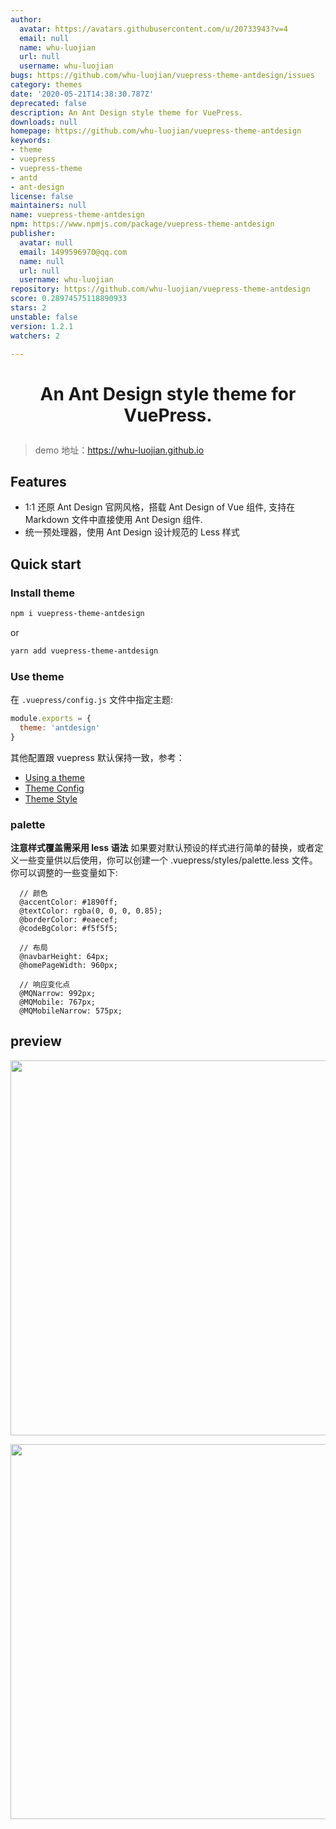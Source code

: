 ```yaml
---
author:
  avatar: https://avatars.githubusercontent.com/u/20733943?v=4
  email: null
  name: whu-luojian
  url: null
  username: whu-luojian
bugs: https://github.com/whu-luojian/vuepress-theme-antdesign/issues
category: themes
date: '2020-05-21T14:38:30.787Z'
deprecated: false
description: An Ant Design style theme for VuePress.
downloads: null
homepage: https://github.com/whu-luojian/vuepress-theme-antdesign
keywords:
- theme
- vuepress
- vuepress-theme
- antd
- ant-design
license: false
maintainers: null
name: vuepress-theme-antdesign
npm: https://www.npmjs.com/package/vuepress-theme-antdesign
publisher:
  avatar: null
  email: 1499596970@qq.com
  name: null
  url: null
  username: whu-luojian
repository: https://github.com/whu-luojian/vuepress-theme-antdesign
score: 0.28974575118890933
stars: 2
unstable: false
version: 1.2.1
watchers: 2

---
```


<h1 align="center">

An Ant Design style theme for VuePress.

</h1>

> demo 地址：<https://whu-luojian.github.io>

## Features
- 1:1 还原 Ant Design 官网风格，搭载 Ant Design of Vue 组件, 支持在 Markdown 文件中直接使用 Ant Design 组件.
- 统一预处理器，使用 Ant Design 设计规范的 Less 样式

## Quick start

### Install theme

```sh
npm i vuepress-theme-antdesign
```
or
```sh
yarn add vuepress-theme-antdesign
```

### Use theme  

在 `.vuepress/config.js` 文件中指定主题:
```js
module.exports = {
  theme: 'antdesign'
}
```
其他配置跟 vuepress 默认保持一致，参考： 
- [Using a theme](https://vuepress.vuejs.org/theme/using-a-theme.html#theme-shorthand)
- [Theme Config](https://vuepress.vuejs.org/theme/default-theme-config.html)
- [Theme Style](https://vuepress.vuejs.org/zh/config/#styling)

### palette

**注意样式覆盖需采用 less 语法**
如果要对默认预设的样式进行简单的替换，或者定义一些变量供以后使用，你可以创建一个 .vuepress/styles/palette.less 文件。
你可以调整的一些变量如下:

```less
  // 颜色
  @accentColor: #1890ff;
  @textColor: rgba(0, 0, 0, 0.85);
  @borderColor: #eaecef;
  @codeBgColor: #f5f5f5;

  // 布局
  @navbarHeight: 64px;
  @homePageWidth: 960px;

  // 响应变化点
  @MQNarrow: 992px;
  @MQMobile: 767px;
  @MQMobileNarrow: 575px;
```

## preview

<p align="center"><img src="./docs/blog-home.png" width="600" /></p>

<p align="center"><img src="./docs/blog-example.png" width="600"/></p>
